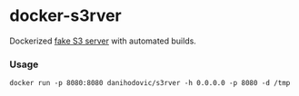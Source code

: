 # docker-s3rver

Dockerized [fake S3 server](https://github.com/jamhall/s3rver) with automated
builds.

### Usage

```
docker run -p 8080:8080 danihodovic/s3rver -h 0.0.0.0 -p 8080 -d /tmp
```
